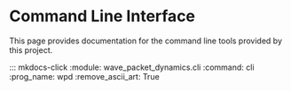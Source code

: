 # Command Line Interface 

This page provides documentation for the command line tools provided by
this project.

::: mkdocs-click
    :module: wave_packet_dynamics.cli
    :command: cli
    :prog_name: wpd
    :remove_ascii_art: True
